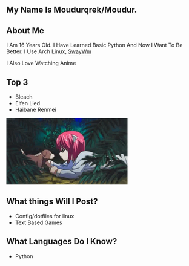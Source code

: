 ## My Name Is Moudurqrek/Moudur.

## About Me
I Am 16 Years Old. I Have Learned Basic Python And Now I Want To Be Better.
I Use Arch Linux, [SwayWm](https://swaywm.org)

I Also Love Watching Anime

## Top 3
- Bleach
- Elfen Lied
- Haibane Renmei

![My GIF](https://github.com/modurqrek/modurqrek/blob/main/no.gif)

## What things Will I Post?
- Config/dotfiles for linux
- Text Based Games

## What Languages Do I Know?
- Python

